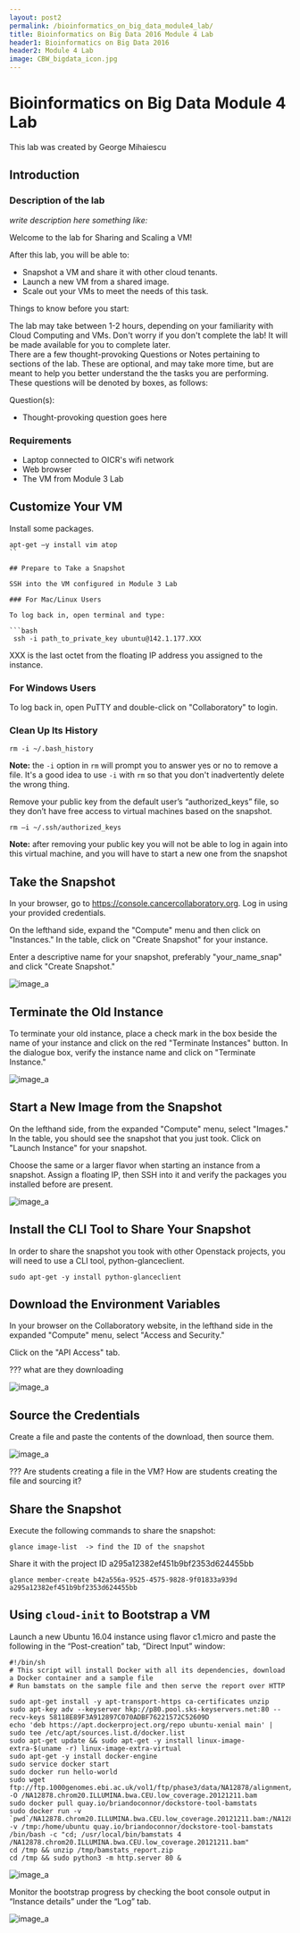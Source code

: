 ```yaml
---
layout: post2
permalink: /bioinformatics_on_big_data_module4_lab/
title: Bioinformatics on Big Data 2016 Module 4 Lab
header1: Bioinformatics on Big Data 2016
header2: Module 4 Lab
image: CBW_bigdata_icon.jpg
---
```


# Bioinformatics on Big Data Module 4 Lab

This lab was created by George Mihaiescu

## Introduction 

### Description of the lab

*write description here something like:*

Welcome to the lab for Sharing and Scaling a VM! 

After this lab, you will be able to:

* Snapshot a VM and share it with other cloud tenants.  
* Launch a new VM from a shared image.  
* Scale out your VMs to meet the needs of this task.  

Things to know before you start:

The lab may take between 1-2 hours, depending on your familiarity with Cloud Computing and VMs. Don't worry if you don't complete the lab! It will be made available for you to complete later.   
There are a few thought-provoking Questions or Notes pertaining to sections of the lab. These are optional, and may take more time, but are meant to help you better understand the the tasks you are performing. These questions will be denoted by boxes, as follows:

   Question(s):

   * Thought-provoking question goes here
   
### Requirements

* Laptop connected to OICR's wifi network  
* Web browser  
* The VM from Module 3 Lab



## Customize Your VM

Install some packages.

```
apt-get –y install vim atop
``

## Prepare to Take a Snapshot

SSH into the VM configured in Module 3 Lab

### For Mac/Linux Users

To log back in, open terminal and type:   

```bash
 ssh -i path_to_private_key ubuntu@142.1.177.XXX
```
XXX is the last octet from the floating IP address you assigned to the instance.

### For Windows Users

To log back in, open PuTTY and double-click on "Collaboratory" to login.

### Clean Up Its History

```
rm -i ~/.bash_history
```
**Note:** the `-i` option in `rm` will prompt you to answer yes or no to remove a file.  It's a good idea to use `-i` with `rm` so that you don't inadvertently delete the wrong thing.

Remove your public key from the default user’s “authorized_keys” file, so they don’t have free access to virtual machines based on the snapshot.

```
rm –i ~/.ssh/authorized_keys
```

**Note:** after removing your public key you will not be able to log in again into this virtual machine, and you will have to start a new one from the snapshot 

## Take the Snapshot

In your browser, go to <https://console.cancercollaboratory.org>.  Log in using your provided credentials.

On the lefthand side, expand the "Compute" menu and then click on "Instances."  In the table, click on "Create Snapshot" for your instance.

Enter a descriptive name for your snapshot, preferably "your_name_snap" and click "Create Snapshot."

![image_a](https://github.com/bioinformatics-ca/bioinformatics-ca.github.io/blob/master/2016_workshops/collaboratory/mod4/mod4_a.png?raw=true)

## Terminate the Old Instance

To terminate your old instance, place a check mark in the box beside the name of your instance and click on the red "Terminate Instances" button.  In the dialogue box, verify the instance name and click on "Terminate Instance."

![image_a](https://github.com/bioinformatics-ca/bioinformatics-ca.github.io/blob/master/2016_workshops/collaboratory/mod4/mod4_b.png?raw=true)

## Start a New Image from the Snapshot

On the lefthand side, from the expanded "Compute" menu, select "Images."  In the table, you should see the snapshot that you just took.  Click on "Launch Instance" for your snapshot.

Choose the same or a larger flavor when starting an instance from a snapshot. Assign a floating IP, then SSH into it and verify the packages you installed before are present.

![image_a](https://github.com/bioinformatics-ca/bioinformatics-ca.github.io/blob/master/2016_workshops/collaboratory/mod4/mod4_c.png?raw=true)

## Install the CLI Tool to Share Your Snapshot

In order to share the snapshot you took with other Openstack projects, you will need to use a CLI tool, python-glanceclient.

```
sudo apt-get -y install python-glanceclient
```

## Download the Environment Variables

In your browser on the Collaboratory website, in the lefthand side in the expanded "Compute" menu, select "Access and Security."

Click on the "API Access" tab.

??? what are they downloading

![image_a](https://github.com/bioinformatics-ca/bioinformatics-ca.github.io/blob/master/2016_workshops/collaboratory/mod4/mod4_d.png?raw=true)

## Source the Credentials

Create a file and paste the contents of the download, then source them.

![image_a](https://github.com/bioinformatics-ca/bioinformatics-ca.github.io/blob/master/2016_workshops/collaboratory/mod4/mod4_e.png?raw=true)

??? Are students creating a file in the VM?  How are students creating the file and sourcing it?

## Share the Snapshot

Execute the following commands to share the snapshot:

```
glance image-list  -> find the ID of the snapshot
```

Share it with the project ID a295a12382ef451b9bf2353d624455bb

```
glance member-create b42a556a-9525-4575-9828-9f01833a939d a295a12382ef451b9bf2353d624455bb
```

## Using `cloud-init` to Bootstrap a VM

Launch a new Ubuntu 16.04 instance using flavor c1.micro and paste the following in the “Post-creation” tab, “Direct Input” window:

```
#!/bin/sh
# This script will install Docker with all its dependencies, download a Docker container and a sample file
# Run bamstats on the sample file and then serve the report over HTTP

sudo apt-get install -y apt-transport-https ca-certificates unzip
sudo apt-key adv --keyserver hkp://p80.pool.sks-keyservers.net:80 --recv-keys 58118E89F3A912897C070ADBF76221572C52609D
echo 'deb https://apt.dockerproject.org/repo ubuntu-xenial main' | sudo tee /etc/apt/sources.list.d/docker.list
sudo apt-get update && sudo apt-get -y install linux-image-extra-$(uname -r) linux-image-extra-virtual
sudo apt-get -y install docker-engine
sudo service docker start
sudo docker run hello-world
sudo wget ftp://ftp.1000genomes.ebi.ac.uk/vol1/ftp/phase3/data/NA12878/alignment/NA12878.chrom20.ILLUMINA.bwa.CEU.low_coverage.20121211.bam -O /NA12878.chrom20.ILLUMINA.bwa.CEU.low_coverage.20121211.bam
sudo docker pull quay.io/briandoconnor/dockstore-tool-bamstats
sudo docker run -v `pwd`/NA12878.chrom20.ILLUMINA.bwa.CEU.low_coverage.20121211.bam:/NA12878.chrom20.ILLUMINA.bwa.CEU.low_coverage.20121211.bam -v /tmp:/home/ubuntu quay.io/briandoconnor/dockstore-tool-bamstats  /bin/bash -c "cd; /usr/local/bin/bamstats 4 /NA12878.chrom20.ILLUMINA.bwa.CEU.low_coverage.20121211.bam"
cd /tmp && unzip /tmp/bamstats_report.zip
cd /tmp && sudo python3 -m http.server 80 &
```

![image_a](https://github.com/bioinformatics-ca/bioinformatics-ca.github.io/blob/master/2016_workshops/collaboratory/mod4/mod4_f.png?raw=true)

Monitor the bootstrap progress by checking the boot console output in “Instance details” under the “Log” tab.

![image_a](https://github.com/bioinformatics-ca/bioinformatics-ca.github.io/blob/master/2016_workshops/collaboratory/mod4/mod4_g.png?raw=true)

